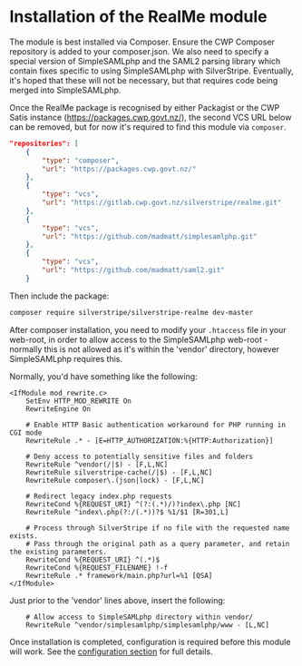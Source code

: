 # Installation of the RealMe module

The module is best installed via Composer. Ensure the CWP Composer repository is added to your composer.json. We also 
need to specify a special version of SimpleSAMLphp and the SAML2 parsing library which contain fixes specific to using 
SimpleSAMLphp with SilverStripe. Eventually, it's hoped that these will not be necessary, but that requires code being 
merged into SimpleSAMLphp.

Once the RealMe package is recognised by either Packagist or the CWP Satis instance (https://packages.cwp.govt.nz/), the 
second VCS URL below can be removed, but for now it's required to find this module via `composer`.

```json
"repositories": [
    {
        "type": "composer",
        "url": "https://packages.cwp.govt.nz/"
    },
    {
        "type": "vcs",
       	"url": "https://gitlab.cwp.govt.nz/silverstripe/realme.git"
    },
    {
    	"type": "vcs",
    	"url": "https://github.com/madmatt/simplesamlphp.git"
    },
    {
    	"type": "vcs",
    	"url": "https://github.com/madmatt/saml2.git"
    }
```

Then include the package:

```bash
composer require silverstripe/silverstripe-realme dev-master
```

After composer installation, you need to modify your `.htaccess` file in your web-root, in order to allow access to the 
SimpleSAMLphp web-root - normally this is not allowed as it's within the 'vendor' directory, however SimpleSAMLphp 
requires this.

Normally, you'd have something like the following:
```
<IfModule mod_rewrite.c>
	SetEnv HTTP_MOD_REWRITE On
	RewriteEngine On

	# Enable HTTP Basic authentication workaround for PHP running in CGI mode
	RewriteRule .* - [E=HTTP_AUTHORIZATION:%{HTTP:Authorization}]

	# Deny access to potentially sensitive files and folders
	RewriteRule ^vendor(/|$) - [F,L,NC]
	RewriteRule silverstripe-cache(/|$) - [F,L,NC]
	RewriteRule composer\.(json|lock) - [F,L,NC]

	# Redirect legacy index.php requests
	RewriteCond %{REQUEST_URI} ^(?:(.*)/)?index\.php [NC]
	RewriteRule ^index\.php(?:/(.*))?$ %1/$1 [R=301,L]

	# Process through SilverStripe if no file with the requested name exists.
	# Pass through the original path as a query parameter, and retain the existing parameters.
	RewriteCond %{REQUEST_URI} ^(.*)$
	RewriteCond %{REQUEST_FILENAME} !-f
	RewriteRule .* framework/main.php?url=%1 [QSA]
</IfModule>
```

Just prior to the 'vendor' lines above, insert the following:
```
	# Allow access to SimpleSAMLphp directory within vendor/
	RewriteRule ^vendor/simplesamlphp/simplesamlphp/www - [L,NC]
```

Once installation is completed, configuration is required before this module will work. See the 
[configuration section](configuration.md) for full details.